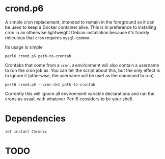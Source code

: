# crond.p6

A simple cron replacement, intended to remain in the foreground so it can be
used to keep a Docker container alive. This is in preference to installing cron
in an otherwise lightweight Debian installation because it's frankly ridiculous
that `cron` requires `mysql-common`.

Its usage is simple

    perl6 crond.p6 path-to-crontab

Crontabs that come from a `cron.d` environment will also contain a username to
run the cron job as. You can tell the script about this, but the only effect is
to ignore it (otherwise, the username will be usef as the command to run).

    perl6 crond.p6 --cron-d=1 path-to-crontab

Currently this will ignore all environment variable declarations and run the
crons as usual, with whatever Perl 6 considers to be your shell.

# Dependencies

    zef install Chronic

# TODO

